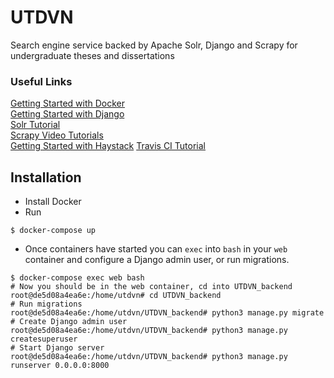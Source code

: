 # UTDVN
Search engine service backed by Apache Solr, Django and Scrapy for undergraduate theses and dissertations

### Useful Links
[Getting Started with Docker](https://docs.docker.com/get-started/)<br/>
[Getting Started with Django](https://www.djangoproject.com/start/)<br/>
[Solr Tutorial](https://lucene.apache.org/solr/guide/8_4/solr-tutorial.html/)<br/>
[Scrapy Video Tutorials](https://scrapinghub.com/learn-scrapy/)<br/>
[Getting Started with Haystack](https://django-haystack.readthedocs.io/en/master/tutorial.html#)
[Travis CI Tutorial](https://docs.travis-ci.com/user/tutorial/)

## Installation
- Install Docker
- Run
```Shell
$ docker-compose up
```

- Once containers have started you can `exec` into `bash` in your `web` container and configure a Django admin user, or run migrations.
```Shell
$ docker-compose exec web bash
# Now you should be in the web container, cd into UTDVN_backend
root@de5d08a4ea6e:/home/utdvn# cd UTDVN_backend
# Run migrations
root@de5d08a4ea6e:/home/utdvn/UTDVN_backend# python3 manage.py migrate
# Create Django admin user
root@de5d08a4ea6e:/home/utdvn/UTDVN_backend# python3 manage.py createsuperuser
# Start Django server
root@de5d08a4ea6e:/home/utdvn/UTDVN_backend# python3 manage.py runserver 0.0.0.0:8000
```